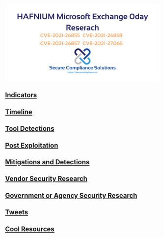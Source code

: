 ![](https://github.com/SCS-Labs/Images/raw/main/SCS%20-%20HAFNIUM.png)



## [Indicators](/indicators/README.md)
## [Timeline](Timeline.md)
## [Tool Detections](/tool-detections/README.md)
## [Post Exploitation](/post-exploitation/README.md)
## [Mitigations and Detections](/mitigations-and-detections/README.md)
## [Vendor Security Research](/vendor-security-research/README.md)
## [Government or Agency Security Research](/gov-sec-research/README.md)
## [Tweets](Tweets.md)
## [Cool Resources](/resources/README.md)


